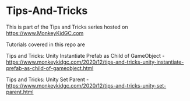 # Tips-And-Tricks
This is part of the Tips and Tricks series hosted on https://www.MonkeyKidGC.com

Tutorials covered in this repo are 

Tips and Tricks: Unity Instantiate Prefab as Child of GameObject - https://www.monkeykidgc.com/2020/12/tips-and-tricks-unity-instantiate-prefab-as-child-of-gameobject.html

Tips and Tricks: Unity Set Parent - https://www.monkeykidgc.com/2020/12/tips-and-tricks-unity-set-parent.html

